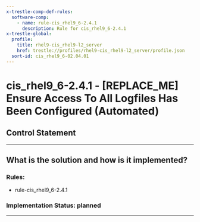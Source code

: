 ```yaml
---
x-trestle-comp-def-rules:
  software-comp:
    - name: rule-cis_rhel9_6-2.4.1
      description: Rule for cis_rhel9_6-2.4.1
x-trestle-global:
  profile:
    title: rhel9-cis_rhel9-l2_server
    href: trestle://profiles/rhel9-cis_rhel9-l2_server/profile.json
  sort-id: cis_rhel9_6-02.04.01
---
```


# cis_rhel9_6-2.4.1 - \[REPLACE_ME\] Ensure Access To All Logfiles Has Been Configured (Automated)

## Control Statement

______________________________________________________________________

## What is the solution and how is it implemented?

<!-- For implementation status enter one of: implemented, partial, planned, alternative, not-applicable -->

<!-- Note that the list of rules under ### Rules: is read-only and changes will not be captured after assembly to JSON -->

<!-- Add control implementation description here for control: cis_rhel9_6-2.4.1 -->

### Rules:

  - rule-cis_rhel9_6-2.4.1

### Implementation Status: planned

______________________________________________________________________
